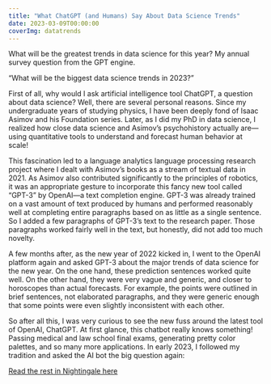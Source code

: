 ```yaml
---
title: "What ChatGPT (and Humans) Say About Data Science Trends"
date: 2023-03-09T00:00:00
coverImg: datatrends
---
```


What will be the greatest trends in data science for this year? My annual survey question from the GPT engine.


<!--more-->

“What will be the biggest data science trends in 2023?”

First of all, why would I ask artificial intelligence tool ChatGPT, a question about data science? Well, there are several personal reasons. Since my undergraduate years of studying physics, I have been deeply fond of Isaac Asimov and his Foundation series. Later, as I did my PhD in data science, I realized how close data science and Asimov’s psychohistory actually are—using quantitative tools to understand and forecast human behavior at scale!

This fascination led to a language analytics language processing research project where I dealt with Asimov’s books as a stream of textual data in 2021. As Asimov also contributed significantly to the principles of robotics, it was an appropriate gesture to incorporate this fancy new tool called “GPT-3” by OpenAI—a text completion engine. GPT-3 was already trained on a vast amount of text produced by humans and performed reasonably well at completing entire paragraphs based on as little as a single sentence. So I added a few paragraphs of GPT-3’s text to the research paper. Those paragraphs worked fairly well in the text, but honestly, did not add too much novelty.

A few months after, as the new year of 2022 kicked in, I went to the OpenAI platform again and asked GPT-3 about the major trends of data science for the new year. On the one hand, these prediction sentences worked quite well. On the other hand, they were very vague and generic, and closer to horoscopes than actual forecasts. For example, the points were outlined in brief sentences, not elaborated paragraphs, and they were generic enough that some points were even slightly inconsistent with each other.

So after all this, I was very curious to see the new fuss around the latest tool of OpenAI, ChatGPT. At first glance, this chatbot really knows something! Passing medical and law school final exams, generating pretty color palettes, and so many more applications. In early 2023, I followed my tradition and asked the AI bot the big question again:




[Read the rest in Nightingale here](https://nightingaledvs.com/chatgpt-data-science-trends/)
